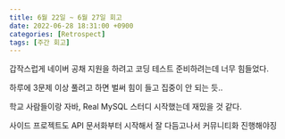 ```yaml
---
title: 6월 22일 ~ 6월 27일 회고
date: 2022-06-28 18:31:00 +0900
categories: [Retrospect]
tags: [주간 회고]
---
```


갑작스럽게 네이버 공채 지원을 하려고 코딩 테스트 준비하려는데 너무 힘들었다.

하루에 3문제 이상 풀려고 하면 벌써 힘이 들고 집중이 안 되는 듯..

학교 사람들이랑 자바, Real MySQL 스터디 시작했는데 재밌을 것 같다.

사이드 프로젝트도 API 문서화부터 시작해서 잘 다듬고나서 커뮤니티화 진행해야징
